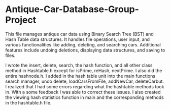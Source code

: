 # Antique-Car-Database-Group-Project
This file manages antique car data using Binary Search Tree (BST) and Hash Table data structures. It handles file operations, user input, and various functionalities like adding, deleting, and searching cars. Additional features include undoing deletions, displaying data structures, and saving to files. 

I wrote the insert, delete, search, the hash function, and all other class method in Hashtable.h except for isPrime, reHash, nextPrime. I also did the entire hashnode.h. I added in the hash table unit into the main functions search manager, undo delete, loadCarsFromFile, addNewCar, deleteCarbut. I realized that I had some errors regarding what the hashtable methods took in. With a some feedback I was able to correct these issues. I also created the viewing hash statistics function in main and the corresponding methods in the hashtable.h file.
